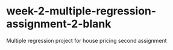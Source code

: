 # week-2-multiple-regression-assignment-2-blank
Multiple regression project for house pricing second assignment 
